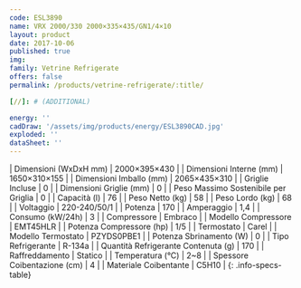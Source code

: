 ```yaml
---
code: ESL3890
name: VRX 2000/330 2000×335×435/GN1/4×10
layout: product
date: 2017-10-06
published: true
img:
family: Vetrine Refrigerate
offers: false
permalink: /products/vetrine-refrigerate/:title/

[//]: # (ADDITIONAL)

energy: ''
cadDraw: '/assets/img/products/energy/ESL3890CAD.jpg'
exploded: ''
dataSheet: ''
---
```



| Dimensioni (WxDxH mm) | 2000×395×430 |
| Dimensioni Interne (mm) | 1650×310×155 |
| Dimensioni Imballo (mm) | 2065×435×310 |
| Griglie Incluse | 0 |
| Dimensioni Griglie (mm) | 0 |
| Peso Massimo Sostenibile per Griglia | 0 |
| Capacità (l) | 76 |
| Peso Netto (kg) | 58 |
| Peso Lordo (kg) | 68 |
| Voltaggio | 220-240/50/1 |
| Potenza | 170 |
| Amperaggio | 1,4 |
| Consumo (kW/24h) | 3 |
| Compressore | Embraco |
| Modello Compressore | EMT45HLR |
| Potenza Compressore (hp) | 1/5 |
| Termostato | Carel |
| Modello Termostato | PZYDS0PBE1 |
| Potenza Sbrinamento (W) | 0 |
| Tipo Refrigerante | R-134a |
| Quantità Refrigerante Contenuta (g) | 170 |
| Raffreddamento | Statico |
| Temperatura (°C) | 2~8 |
| Spessore Coibentazione (cm) | 4 |
| Materiale Coibentante | C5H10 |
{: .info-specs-table}
